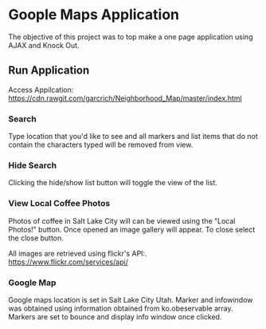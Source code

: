 # Goople Maps Application
The objective of this project was to top make a one page application using AJAX and Knock Out.

## Run Application
Access Appilcation: https://cdn.rawgit.com/garcrich/Neighborhood_Map/master/index.html

### Search
Type location that you'd like to see and all markers and list items that do not contain the characters typed will be removed from view.

### Hide Search
Clicking the hide/show list button will toggle the view of the list.

### View Local Coffee Photos
Photos of coffee in Salt Lake City will can be viewed using the "Local Photos!" button. Once opened an image gallery will appear. To close select the close button.

All images are retrieved using flickr's API:. https://www.flickr.com/services/api/

### Google Map
Google maps location is set in Salt Lake City Utah. Marker and infowindow was obtained using information obtained from ko.obeservable array. Markers are set to bounce and display info window once clicked.